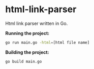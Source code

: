 # html-link-parser
Html link parser written in Go.

**Running the project:**
```bash
go run main.go -html=[html file name]
```

**Building the project:**
```bash
go build main.go
```

